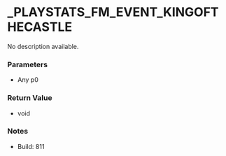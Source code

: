 # _PLAYSTATS_FM_EVENT_KINGOFTHECASTLE

No description available.

### Parameters
* Any p0

### Return Value
* void

### Notes
* Build: 811

